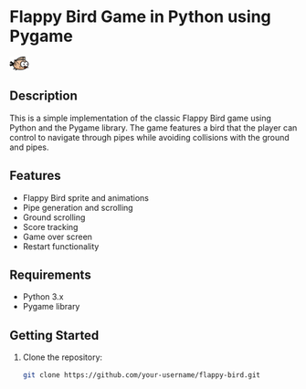 # Flappy Bird Game in Python using Pygame

![Flappy Bird](assets/Flappy.png)

## Description

This is a simple implementation of the classic Flappy Bird game using Python and the Pygame library. The game features a bird that the player can control to navigate through pipes while avoiding collisions with the ground and pipes.

## Features

- Flappy Bird sprite and animations
- Pipe generation and scrolling
- Ground scrolling
- Score tracking
- Game over screen
- Restart functionality

## Requirements

- Python 3.x
- Pygame library

## Getting Started

1. Clone the repository:

   ```bash
   git clone https://github.com/your-username/flappy-bird.git
